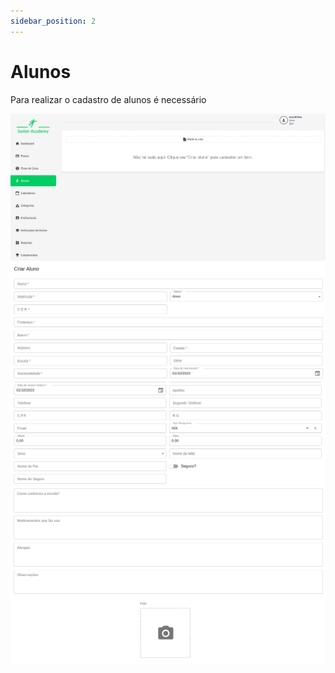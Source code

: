 ```yaml
---
sidebar_position: 2
---
```


# Alunos

Para realizar o cadastro de alunos é necessário


![Alt text](image.png)
![Alt text](image-1.png)
![Alt text](image-2.png)
![Alt text](image-3.png)